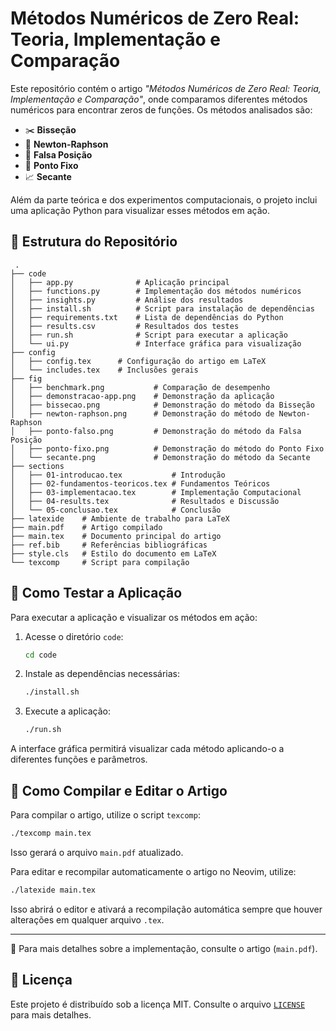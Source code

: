 # Métodos Numéricos de Zero Real: Teoria, Implementação e Comparação

Este repositório contém o artigo *"Métodos Numéricos de Zero Real: Teoria,
Implementação e Comparação"*, onde comparamos diferentes métodos numéricos para
encontrar zeros de funções. Os métodos analisados são:

- ✂️ **Bisseção**
- 🎯 **Newton-Raphson**
- 🔄 **Falsa Posição**
- 🔗 **Ponto Fixo**
- 📈 **Secante**

Além da parte teórica e dos experimentos computacionais, o projeto inclui uma
aplicação Python para visualizar esses métodos em ação.

## 📂 Estrutura do Repositório

```
 .
├── code
│   ├── app.py              # Aplicação principal
│   ├── functions.py        # Implementação dos métodos numéricos
│   ├── insights.py         # Análise dos resultados
│   ├── install.sh          # Script para instalação de dependências
│   ├── requirements.txt    # Lista de dependências do Python
│   ├── results.csv         # Resultados dos testes
│   ├── run.sh              # Script para executar a aplicação
│   └── ui.py               # Interface gráfica para visualização
├── config
│   ├── config.tex      # Configuração do artigo em LaTeX
│   └── includes.tex    # Inclusões gerais
├── fig
│   ├── benchmark.png           # Comparação de desempenho
│   ├── demonstracao-app.png    # Demonstração da aplicação
│   ├── bissecao.png            # Demonstração do método da Bisseção
│   ├── newton-raphson.png      # Demonstração do método de Newton-Raphson
│   ├── ponto-falso.png         # Demonstração do método da Falsa Posição
│   ├── ponto-fixo.png          # Demonstração do método do Ponto Fixo
│   └── secante.png             # Demonstração do método da Secante
├── sections
│   ├── 01-introducao.tex           # Introdução
│   ├── 02-fundamentos-teoricos.tex # Fundamentos Teóricos
│   ├── 03-implementacao.tex        # Implementação Computacional
│   ├── 04-results.tex              # Resultados e Discussão
│   └── 05-conclusao.tex            # Conclusão
├── latexide    # Ambiente de trabalho para LaTeX
├── main.pdf    # Artigo compilado
├── main.tex    # Documento principal do artigo
├── ref.bib     # Referências bibliográficas
├── style.cls   # Estilo do documento em LaTeX
└── texcomp     # Script para compilação
```

## 💾 Como Testar a Aplicação

Para executar a aplicação e visualizar os métodos em ação:

1. Acesse o diretório `code`:
   ```sh
   cd code
   ```
2. Instale as dependências necessárias:
   ```sh
   ./install.sh
   ```
3. Execute a aplicação:
   ```sh
   ./run.sh
   ```

A interface gráfica permitirá visualizar cada método aplicando-o a diferentes
funções e parâmetros.

## 📄 Como Compilar e Editar o Artigo

Para compilar o artigo, utilize o script `texcomp`:
```sh
./texcomp main.tex
```
Isso gerará o arquivo `main.pdf` atualizado.

Para editar e recompilar automaticamente o artigo no Neovim, utilize:
```sh
./latexide main.tex
```
Isso abrirá o editor e ativará a recompilação automática sempre que houver
alterações em qualquer arquivo `.tex`.

---

📖 Para mais detalhes sobre a implementação, consulte o artigo (`main.pdf`).

## 📜 Licença

Este projeto é distribuído sob a licença MIT. Consulte o arquivo
[`LICENSE`](./LICENSE) para mais detalhes.
